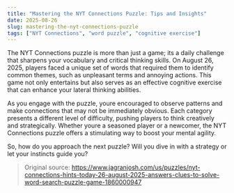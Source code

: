 ```yaml
---
title: "Mastering the NYT Connections Puzzle: Tips and Insights"
date: 2025-08-26
slug: mastering-the-nyt-connections-puzzle
tags: ["NYT Connections", "word puzzle", "cognitive exercise"]
---
```


The NYT Connections puzzle is more than just a game; its a daily challenge that sharpens your vocabulary and critical thinking skills. On August 26, 2025, players faced a unique set of words that required them to identify common themes, such as unpleasant terms and annoying actions. This game not only entertains but also serves as an effective cognitive exercise that can enhance your lateral thinking abilities.

As you engage with the puzzle, youre encouraged to observe patterns and make connections that may not be immediately obvious. Each category presents a different level of difficulty, pushing players to think creatively and strategically. Whether youre a seasoned player or a newcomer, the NYT Connections puzzle offers a stimulating way to boost your mental agility.

So, how do you approach the next puzzle? Will you dive in with a strategy or let your instincts guide you?
> Original source: https://www.jagranjosh.com/us/puzzles/nyt-connections-hints-today-26-august-2025-answers-clues-to-solve-word-search-puzzle-game-1860000947